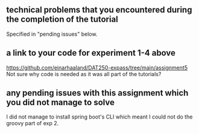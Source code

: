 ## technical problems that you encountered during the completion of the tutorial
Specified in "pending issues" below.

## a link to your code for experiment 1-4 above
https://github.com/einarhaaland/DAT250-expass/tree/main/assignment5
Not sure why code is needed as it was all part of the tutorials?

## any pending issues with this assignment which you did not manage to solve
I did not manage to install spring boot's CLI which meant I could not do the groovy part of exp 2.
